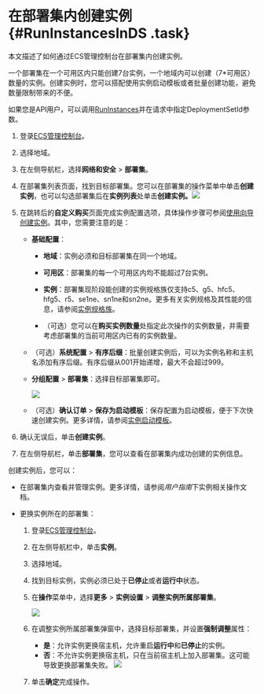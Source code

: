 # 在部署集内创建实例 {#RunInstancesInDS .task}

本文描述了如何通过ECS管理控制台在部署集内创建实例。

一个部署集在一个可用区内只能创建7台实例，一个地域内可以创建（7\*可用区）数量的实例。创建实例时，您可以搭配使用实例启动模板或者批量创建功能，避免数量限制带来的不便。

如果您是API用户，可以调用[RunInstances](../intl.zh-CN/API参考/实例/RunInstances.md#)并在请求中指定DeploymentSetId参数。

1.  登录[ECS管理控制台](https://ecs.console.aliyun.com/)。 
2.  选择地域。 
3.  在左侧导航栏，选择**网络和安全** \> **部署集**。 
4.   在部署集列表页面，找到目标部署集。您可以在部署集的操作菜单中单击**创建实例**，也可以勾选部署集后在**实例列表**处单击**创建实例。**![](http://static-aliyun-doc.oss-cn-hangzhou.aliyuncs.com/assets/img/21509/154382087012127_zh-CN.png)

 
5.  在跳转后的**自定义购买**页面完成实例配置选项，具体操作步骤可参阅[使用向导创建实例](intl.zh-CN/用户指南/实例/创建实例/使用向导创建实例.md#)。其中，您需要注意的是： 
    -   **基础配置**：
        -   **地域**：实例必须和目标部署集在同一个地域。

        -   **可用区**：部署集的每一个可用区内均不能超过7台实例。

        -   **实例**：部署集现阶段能创建的实例规格族仅支持c5、g5、hfc5、hfg5、r5、se1ne、sn1ne和sn2ne。更多有关实例规格及其性能的信息，请参阅[实例规格族](../intl.zh-CN/产品简介/实例规格族.md#)。

        -   （可选）您可以在**购买实例数量**处指定此次操作的实例数量，并需要考虑部署集的当前可用区内已有的实例数量。
    -   （可选）**系统配置** \> **有序后缀**：批量创建实例后，可以为实例名称和主机名添加有序后缀。有序后缀从001开始递增，最大不会超过999。

    -   **分组配置** \> **部署集**：选择目标部署集即可。

        ![](http://static-aliyun-doc.oss-cn-hangzhou.aliyuncs.com/assets/img/21509/154382087112135_zh-CN.png)

    -   （可选）**确认订单** \> **保存为启动模板**：保存配置为启动模板，便于下次快速创建实例。更多详情，请参阅[实例启动模板](../intl.zh-CN/产品简介/实例/实例启动模板.md#)。

6.  确认无误后，单击**创建实例**。 
7.  在左侧导航栏，单击**部署集**，您可以查看在部署集内成功创建的实例信息。 

创建实例后，您可以：

-   在部署集内查看并管理实例。更多详情，请参阅*用户指南*下实例相关操作文档。

-   更换实例所在的部署集：

    1.  登录[ECS管理控制台](https://ecs.console.aliyun.com/)。
    2.  在左侧导航栏中，单击**实例**。
    3.  选择地域。
    4.  找到目标实例，实例必须已处于**已停止**或者**运行中**状态。
    5.  在**操作**菜单中，选择**更多** \> **实例设置** \> **调整实例所属部署集**。

        ![](http://static-aliyun-doc.oss-cn-hangzhou.aliyuncs.com/assets/img/21509/154382087112236_zh-CN.png)

    6.  在调整实例所属部署集弹窗中，选择目标部署集，并设置**强制调整**属性：

        -   **是**：允许实例更换宿主机，允许重启**运行中**和**已停止**的实例。
        -   **否**：不允许实例更换宿主机，只在当前宿主机上加入部署集。这可能导致更换部署集失败。
        ![](http://static-aliyun-doc.oss-cn-hangzhou.aliyuncs.com/assets/img/21509/154382087112237_zh-CN.png)

    7.  单击**确定**完成操作。


